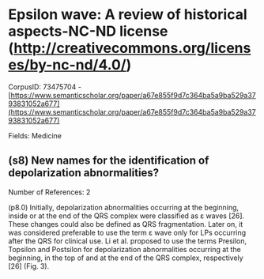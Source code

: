 # Epsilon wave: A review of historical aspects-NC-ND license (http://creativecommons.org/licenses/by-nc-nd/4.0/)

CorpusID: 73475704 - [https://www.semanticscholar.org/paper/a67e855f9d7c364ba5a9ba529a3793831052a677](https://www.semanticscholar.org/paper/a67e855f9d7c364ba5a9ba529a3793831052a677)

Fields: Medicine

## (s8) New names for the identification of depolarization abnormalities?
Number of References: 2

(p8.0) Initially, depolarization abnormalities occurring at the beginning, inside or at the end of the QRS complex were classified as ε waves [26]. These changes could also be defined as QRS fragmentation. Later on, it was considered preferable to use the term ε wave only for LPs occurring after the QRS for clinical use. Li et al. proposed to use the terms Presilon, Topsilon and Postsilon for depolarization abnormalities occurring at the beginning, in the top of and at the end of the QRS complex, respectively [26] (Fig. 3).

